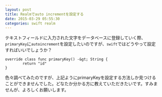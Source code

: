 ```yaml
---
layout: post
title: Realmでauto incrementを設定する
date: 2015-03-29 05:55:30
categories: swift realm
---
```

<p>テキストフィールドに入力された文字をデータベースに登録していく際、<code>primaryKey</code>に<code>autoincrement</code>を設定したいのですが、<code>swift</code>ではどうやって設定すればいいでしょうか？</p>

```
override class func primaryKey() -&gt; String {
        return "id"
}
```

<p>色々調べてみたのですが、上記ようにprimaryKeyを設定する方法しか見つけることができませんでした。どなたか分かる方に教えていただきたいです。すみませんが、よろしくお願いします。</p>
